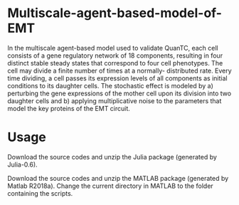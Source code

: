 # Multiscale-agent-based-model-of-EMT
In the multiscale agent-based model used to validate QuanTC, each cell consists of a gene regulatory network of 18 components, resulting in four distinct stable steady states that correspond to four cell phenotypes. The cell may divide a finite number of times at a normally- distributed rate. Every time dividing, a cell passes its expression levels of all components as initial conditions to its daughter cells. The stochastic effect is modeled by a) perturbing the gene expressions of the mother cell upon its division into two daughter cells and b) applying multiplicative noise to the parameters that model the key proteins of the EMT circuit.

# Usage
Download the source codes and unzip the Julia package (generated by Julia-0.6). 

Download the source codes and unzip the MATLAB package (generated by Matlab R2018a). Change the current directory in MATLAB to the folder containing the scripts.
